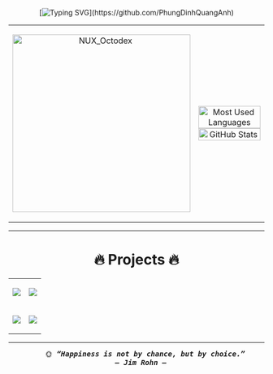 <div align="center">
  
<!-- Typing SVG -->
[![Typing SVG](https://readme-typing-svg.demolab.com?font=Rubik&size=25&pause=500&color=2776B7&center=true&vCenter=true&width=630&lines=👋+Hello!+I'm+Quang+Anh;🙋‍♂️+Mind+if+I+ask+your+name?;.+.+.+.+.;😊+Nice+to+meet+you!;💬+What+are+you+passionate+about?;.+.+.+.+.;🎯+I'm+into+ML,+DL+and+building+AI+projects!;😄+Wishing+you+a+day+full+of+smiles!)](https://github.com/PhungDinhQuangAnh)

<table style="width:100%;">
  <tr>
    <td align="center">
      <p align="center"> 
        <img src="https://user-images.githubusercontent.com/74038190/212741999-016fddbd-617a-4448-8042-0ecf907aea25.gif" width="350" alt="NUX_Octodex">
      </p>
    </td>
    <td align="center">
    <p align="center">
      <!-- 💻 Top Languages -->
      <img src="https://github-readme-stats.vercel.app/api/top-langs/?username=PhungDinhQuangAnh&layout=compact&hide=CSS&langs_count=6&theme=tokyonight&border_color=58A6FF&hide_border=false" alt="Most Used Languages" width="100%"/>
      <!-- 📊 GitHub Stats -->
      <img src="https://github-readme-stats.vercel.app/api?username=PhungDinhQuangAnh&show_icons=true&theme=tokyonight&border_color=58A6FF&hide_border=false" alt="GitHub Stats" width="100%"/>
    </p>
    </td>
  </tr>
</table>

---

# 🔥 Projects 🔥

<table>
  <tr>
    <td align="center" width="50%">
    <p align="center">
      <a href="https://github.com/PhungDinhQuangAnh/streamlit-ai-health">
      <img src="https://github-readme-stats.vercel.app/api/pin/?username=PhungDinhQuangAnh&repo=streamlit-ai-health&theme=tokyonight&border_color=89CFF0&border_radius=12">
      </a>
    </p>
    </td>
    <td align="center" width="50%">
    <p align="center">
      <a href="https://github.com/PhungDinhQuangAnh/streamlit-ai-health">
      <img src="https://github-readme-stats.vercel.app/api/pin/?username=PhungDinhQuangAnh&repo=streamlit-ai-health&theme=onedark&border_color=61dafb&border_radius=12">
      </a>
    </p>
    </td>
  </tr>
  <tr>
    <td align="center" width="50%">
    <p align="center">
      <a href="https://github.com/PhungDinhQuangAnh/streamlit-ai-health">
      <img src="https://github-readme-stats.vercel.app/api/pin/?username=PhungDinhQuangAnh&repo=streamlit-ai-health&theme=radical&border_color=F94D6A&border_radius=12">
      </a>
    </td>
    </p>
    <td align="center" width="50%">
    <p align="center">
      <a href="https://github.com/PhungDinhQuangAnh/streamlit-ai-health">
      <img src="https://github-readme-stats.vercel.app/api/pin/?username=PhungDinhQuangAnh&repo=streamlit-ai-health&theme=midnight-purple&border_color=A084E8&border_radius=12">
      </a>
    </p>
    </td>
  </tr>
</table>

---

<pre>
    🌞<b><i> “Happiness is not by chance, but by choice.”
  — Jim Rohn —
      </i></b>
</pre>

</div>

















 
